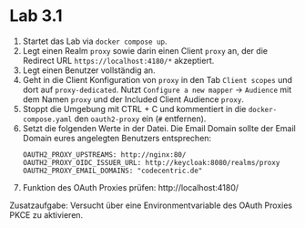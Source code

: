 # Lab 3.1

1) Startet das Lab via `docker compose up`.
2) Legt einen Realm `proxy` sowie darin einen Client `proxy` an, der die Redirect URL `https://localhost:4180/*` akzeptiert.
3) Legt einen Benutzer vollständig an.
4) Geht in die Client Konfiguration von `proxy` in den Tab `Client scopes` und dort auf `proxy-dedicated`. Nutzt `Configure a new mapper` -> `Audience` mit dem Namen `proxy` und der Included Client Audience `proxy`.
5) Stoppt die Umgebung mit CTRL + C und kommentiert in die `docker-compose.yaml` den `oauth2-proxy` ein (`#` entfernen).
6) Setzt die folgenden Werte in der Datei. Die Email Domain sollte der Email Domain eures angelegten Benutzers entsprechen:
   ```
   OAUTH2_PROXY_UPSTREAMS: http://nginx:80/
   OAUTH2_PROXY_OIDC_ISSUER_URL: http://keycloak:8080/realms/proxy
   OAUTH2_PROXY_EMAIL_DOMAINS: "codecentric.de"
   ```
7) Funktion des OAuth Proxies prüfen: http://localhost:4180/

Zusatzaufgabe: Versucht über eine Environmentvariable des OAuth Proxies PKCE zu aktivieren.